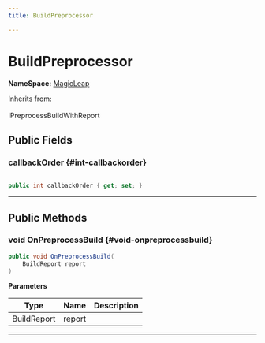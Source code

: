 ```yaml
---
title: BuildPreprocessor

---
```


# BuildPreprocessor



**NameSpace:** 
[MagicLeap](/versioned_docs/version-02-Aug-2023/unity-api/api/MagicLeap/MagicLeap.md) 





Inherits from: <br></br>IPreprocessBuildWithReport




## Public Fields

### callbackOrder {#int-callbackorder}

```csharp

public int callbackOrder { get; set; }

```






-----------

## Public Methods

### void OnPreprocessBuild {#void-onpreprocessbuild}

```csharp
public void OnPreprocessBuild(
    BuildReport report
)
```


**Parameters**

| Type | Name  | Description  | 
|--|--|--|
| BuildReport |report||






-----------


